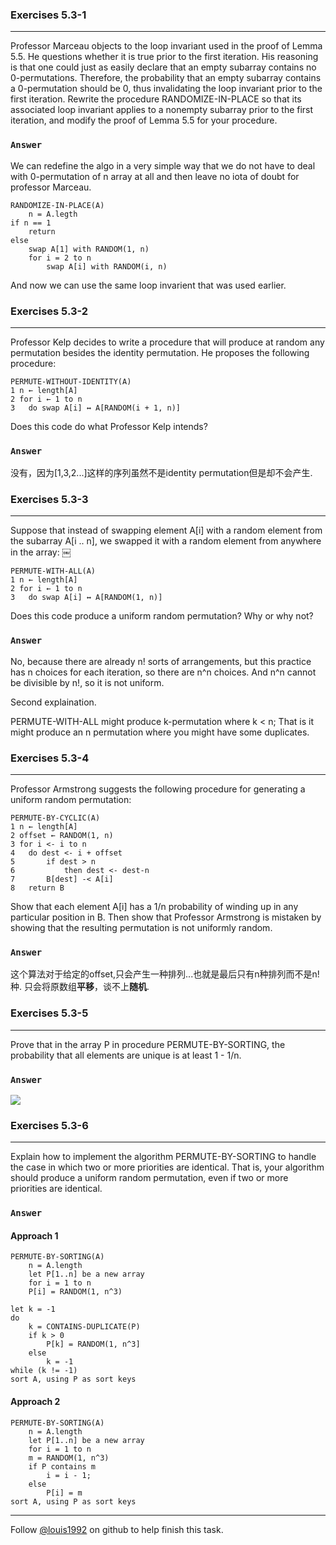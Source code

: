 ### Exercises 5.3-1
***
Professor Marceau objects to the loop invariant used in the proof of Lemma 5.5. He questions whether it is true prior to the first iteration. His reasoning is that one could just as easily declare that an empty subarray contains no 0-permutations. Therefore, the probability that an empty subarray contains a 0-permutation should be 0, thus invalidating the loop invariant prior to the first iteration. Rewrite the procedure RANDOMIZE-IN-PLACE so that its associated loop invariant applies to a nonempty subarray prior to the first iteration, and modify the proof of Lemma 5.5 for your procedure.


### `Answer`

We can redefine the algo in a very simple way that we do not have to deal with 0-permutation of n array at all and then leave
no iota of doubt for professor Marceau.

    RANDOMIZE-IN-PLACE(A)
        n = A.legth
	if n == 1
	    return
	else
	    swap A[1] with RANDOM(1, n)
	    for i = 2 to n
	        swap A[i] with RANDOM(i, n)
		

And now we can use the same loop invarient that was used earlier.


### Exercises 5.3-2
***
Professor Kelp decides to write a procedure that will produce at random any permutation besides the identity permutation. He proposes the following procedure:

	PERMUTE-WITHOUT-IDENTITY(A)
	1 n ← length[A]
	2 for i ← 1 to n	
	3 	do swap A[i] ↔ A[RANDOM(i + 1, n)]

	
Does this code do what Professor Kelp intends?

### `Answer`
没有，因为[1,3,2...]这样的序列虽然不是identity permutation但是却不会产生.

### Exercises 5.3-3
***
Suppose that instead of swapping element A[i] with a random element from the subarray A[i .. n], we swapped it with a random element from anywhere in the array:
￼

	PERMUTE-WITH-ALL(A)
	1 n ← length[A]
	2 for i ← 1 to n
	3 	do swap A[i] ↔ A[RANDOM(1, n)]

Does this code produce a uniform random permutation? Why or why not?

### `Answer`
No, because there are already n! sorts of arrangements, but this practice has n choices for each iteration, so there are n^n choices. And n^n cannot be divisible by n!, so it is not uniform.

Second explaination.

PERMUTE-WITH-ALL might produce k-permutation where k < n; That is it might produce an n permutation where you might have some duplicates.

### Exercises 5.3-4
***
Professor Armstrong suggests the following procedure for generating a uniform random permutation:

	PERMUTE-BY-CYCLIC(A)
	1 n ← length[A]
	2 offset ← RANDOM(1, n)
	3 for i <- i to n
	4 	do dest <- i + offset
	5		if dest > n
	6			then dest <- dest-n
	7		B[dest] -< A[i]
	8	return B
	

Show that each element A[i] has a 1/n probability of winding up in any particular position in B. Then show that Professor Armstrong is mistaken by showing that the resulting permutation is not uniformly random.

### `Answer`
这个算法对于给定的offset,只会产生一种排列...也就是最后只有n种排列而不是n!种. 只会将原数组**平移**，谈不上**随机**.

### Exercises 5.3-5
***
Prove that in the array P in procedure PERMUTE-BY-SORTING, the probability that all
elements are unique is at least 1 - 1/n.

### `Answer`
![](http://latex.codecogs.com/gif.latex?%20P%20=%201\(1-\\frac{1}{n^3}\)\(1-\\frac{2}{n^3}\)%20\(1-\\frac{3}{n^3}\)\\ldots%20\\\\%20~%20\\hspace{10%20mm}%0d%0a\\ge%201\(1-\\frac{n}{n^3}\)\(1-\\frac{n}{n^3}\)%20\(1-\\frac{n}{n^3}\)\\ldots%20\\\\%20~%20\\hspace{10%20mm}%0d%0a\\ge%20\(1-\\frac{1}{n^2}\)^n%20\\\\%20~%20\\hspace{10%20mm}%0d%0a\\ge%201-\\frac{1}{n}%20)

### Exercises 5.3-6
***
Explain how to implement the algorithm PERMUTE-BY-SORTING to handle the case in which two or more priorities are identical. That is, your algorithm should produce a uniform random permutation, even if two or more priorities are identical.

### `Answer`

#### Approach 1

    PERMUTE-BY-SORTING(A)
        n = A.length
        let P[1..n] be a new array
        for i = 1 to n
	    P[i] = RANDOM(1, n^3)
	
	let k = -1
	do
	    k = CONTAINS-DUPLICATE(P)
	    if k > 0
	        P[k] = RANDOM(1, n^3]
	    else 
	        k = -1
	while (k != -1)
	sort A, using P as sort keys

#### Approach 2

    PERMUTE-BY-SORTING(A)
        n = A.length
        let P[1..n] be a new array
        for i = 1 to n
	    m = RANDOM(1, n^3)
	    if P contains m
	        i = i - 1;
	    else 
	        P[i] = m
	sort A, using P as sort keys
***
Follow [@louis1992](https://github.com/gzc) on github to help finish this task.

